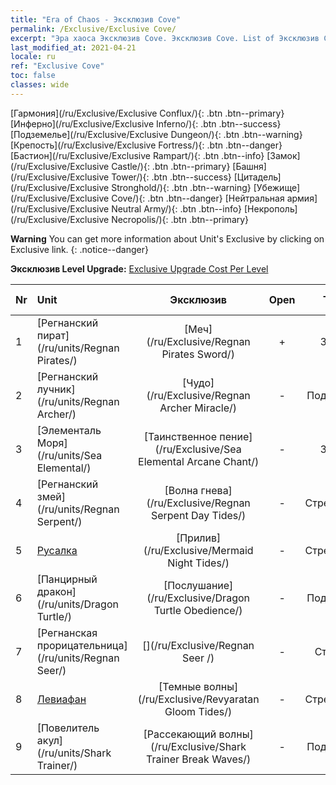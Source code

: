 ```yaml
---
title: "Era of Chaos - Эксклюзив Cove"
permalink: /Exclusive/Exclusive Cove/
excerpt: "Эра хаоса Эксклюзив Cove. Эксклюзив Cove. List of Эксклюзив Cove in Era of Chaos"
last_modified_at: 2021-04-21
locale: ru
ref: "Exclusive Cove"
toc: false
classes: wide
---
```

 [Гармония](/ru/Exclusive/Exclusive Conflux/){: .btn .btn--primary} [Инферно](/ru/Exclusive/Exclusive Inferno/){: .btn .btn--success} [Подземелье](/ru/Exclusive/Exclusive Dungeon/){: .btn .btn--warning} [Крепость](/ru/Exclusive/Exclusive Fortress/){: .btn .btn--danger} [Бастион](/ru/Exclusive/Exclusive Rampart/){: .btn .btn--info} [Замок](/ru/Exclusive/Exclusive Castle/){: .btn .btn--primary} [Башня](/ru/Exclusive/Exclusive Tower/){: .btn .btn--success} [Цитадель](/ru/Exclusive/Exclusive Stronghold/){: .btn .btn--warning} [Убежище](/ru/Exclusive/Exclusive Cove/){: .btn .btn--danger} [Нейтральная армия](/ru/Exclusive/Exclusive Neutral Army/){: .btn .btn--info} [Некрополь](/ru/Exclusive/Exclusive Necropolis/){: .btn .btn--primary} 

**Warning** You can get more information about Unit's Exclusive by clicking on Exclusive link. 
{: .notice--danger}

 **Эксклюзив Level Upgrade:** [Exclusive Upgrade Cost Per Level](/Exclusive/ExclusiveUpgradeCostPerLevel/)

  | Nr |         Unit        | Эксклюзив | Open  |    Type   |  Item to Rank UP      |  Облик   |
  |:---|:--------------------|:-------------:|:-----:|:---------:|:---------------------:|:-------:|
  | 1  | [Регнанский пират](/ru/units/Regnan Pirates/) | [Меч](/ru/Exclusive/Regnan Pirates Sword/) | + | Заряд | [Жетон меча](/ru/Items/con_912/) | - |
  | 2  | [Регнанский лучник](/ru/units/Regnan Archer/) | [Чудо](/ru/Exclusive/Regnan Archer Miracle/) | - | Поддержка | - | - |
  | 3  | [Элементаль Моря](/ru/units/Sea Elemental/) | [Таинственное пение](/ru/Exclusive/Sea Elemental Arcane Chant/) | - | Заряд | [Жетон таинственного пения](/ru/Items/con_915/) | - |
  | 4  | [Регнанский змей](/ru/units/Regnan Serpent/) | [Волна гнева](/ru/Exclusive/Regnan Serpent Day Tides/) | - | Стрелковый | [Жетон Волны гнева](/ru/Items/con_1003/) | [Особый облик: Волна гнева](/ru/Items/con_671/) |
  | 5  | [Русалка](/ru/units/Mermaid/) | [Прилив](/ru/Exclusive/Mermaid Night Tides/) | - | Стрелковый | [Жетон Прилива](/ru/Items/con_1004/) | [Особый облик: Прилив](/ru/Items/con_672/) |
  | 6  | [Панцирный дракон](/ru/units/Dragon Turtle/) | [Послушание](/ru/Exclusive/Dragon Turtle Obedience/) | - | Поддержка | [Жетон Послушания](/ru/Items/con_1005/) | [Особый облик: Послушание](/ru/Items/con_673/) |
  | 7  | [Регнанская прорицательница](/ru/units/Regnan Seer/) | [](/ru/Exclusive/Regnan Seer /) | - | Столица | [Знамя Морского города](/ru/Items/con_1006/) | [Tool_2990709](/ru/Items/con_674/) |
  | 8  | [Левиафан](/ru/units/Revyaratan/) | [Темные волны](/ru/Exclusive/Revyaratan Gloom Tides/) | - | Стрелковый | - | - |
  | 9  | [Повелитель акул](/ru/units/Shark Trainer/) | [Рассекающий волны](/ru/Exclusive/Shark Trainer Break Waves/) | - | Поддержка | - | - |
